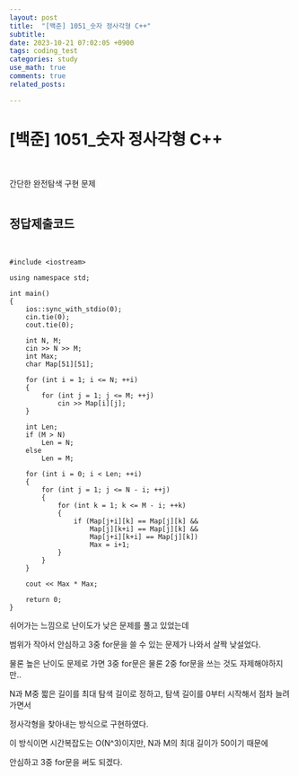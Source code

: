 ```yaml
---
layout: post
title:  "[백준] 1051_숫자 정사각형 C++"
subtitle:   
date: 2023-10-21 07:02:05 +0900
tags: coding_test
categories: study
use_math: true
comments: true
related_posts:

---
```


# [백준] 1051_숫자 정사각형 C++<br/>
<br/>

간단한 완전탐색 구현 문제<br/>
<br/>

## 정답제출코드<br/>
<br/>

```
#include <iostream>

using namespace std;

int main()
{
    ios::sync_with_stdio(0);
    cin.tie(0);
    cout.tie(0);
    
    int N, M;
    cin >> N >> M;
    int Max;
    char Map[51][51];
    
    for (int i = 1; i <= N; ++i)
    {
        for (int j = 1; j <= M; ++j)
            cin >> Map[i][j];
    }
    
    int Len;
    if (M > N)
        Len = N;
    else
        Len = M;
    
    for (int i = 0; i < Len; ++i)
    {
        for (int j = 1; j <= N - i; ++j)
        {
            for (int k = 1; k <= M - i; ++k)
            {
                if (Map[j+i][k] == Map[j][k] &&
                    Map[j][k+i] == Map[j][k] &&
                    Map[j+i][k+i] == Map[j][k])
                    Max = i+1;
            }
        }
    }
    
    cout << Max * Max;
    
    return 0;
}
```

쉬어가는 느낌으로 난이도가 낮은 문제를 풀고 있었는데<br/>

범위가 작아서 안심하고 3중 for문을 쓸 수 있는 문제가 나와서 살짝 낮설었다.<br/>

물론 높은 난이도 문제로 가면 3중 for문은 물론 2중 for문을 쓰는 것도 자제해야하지만..<br/>

N과 M중 짧은 길이를 최대 탐색 길이로 정하고, 탐색 길이를 0부터 시작해서 점차 늘려가면서<br/>

정사각형을 찾아내는 방식으로 구현하였다.<br/>

이 방식이면 시간복잡도는 O(N^3)이지만, N과 M의 최대 길이가 50이기 때문에<br/>

안심하고 3중 for문을 써도 되겠다.
